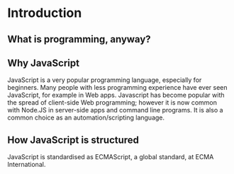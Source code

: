 # Introduction

## What is programming, anyway?

## Why JavaScript

JavaScript is a very popular programming language, especially for beginners.
Many people with less programming experience have ever seen JavaScript, for example in Web apps.
Javascript has become popular with the spread of client-side Web programming; however it is now common with Node.JS in server-side apps and command line programs.
It is also a common choice as an automation/scripting language.

## How JavaScript is structured

JavaScript is standardised as ECMAScript, a global standard, at ECMA International.

